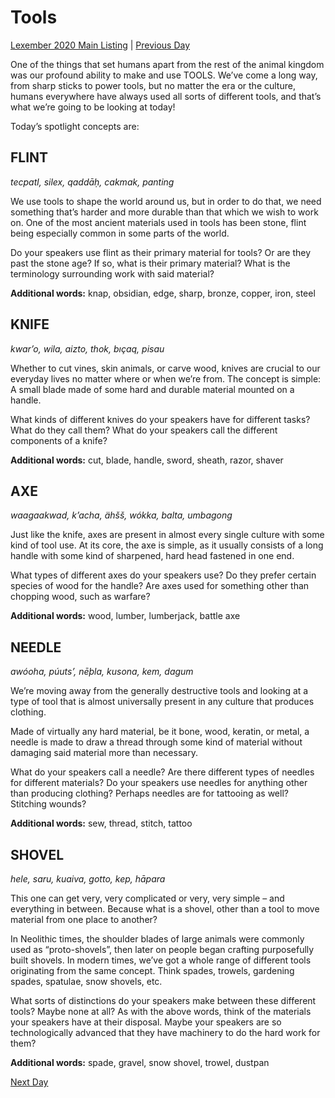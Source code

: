 # Tools
[Lexember 2020 Main Listing](_prompts/r-conlangs/lexember/2020/toc_lex20.md) | [Previous Day](_prompts/r-conlangs/lexember/2020/prompts/w2/12.md)

One of the things that set humans apart from the rest of the animal kingdom was our profound ability to make and use TOOLS. We’ve come a long way, from sharp sticks to power tools, but no matter the era or the culture, humans everywhere have always used all sorts of different tools, and that’s what we’re going to be looking at today!

Today’s spotlight concepts are:

## FLINT

_tecpatl, silex, qaddāḥ, cakmak, panting_

We use tools to shape the world around us, but in order to do that, we need something that’s harder and more durable than that which we wish to work on. One of the most ancient materials used in tools has been stone, flint being especially common in some parts of the world.

Do your speakers use flint as their primary material for tools? Or are they past the stone age? If so, what is their primary material? What is the terminology surrounding work with said material?

**Additional words:** knap, obsidian, edge, sharp, bronze, copper, iron, steel

## KNIFE

_kwar’o, wila, aizto, thok, bıçaq, pisau_

Whether to cut vines, skin animals, or carve wood, knives are crucial to our everyday lives no matter where or when we’re from. The concept is simple: A small blade made of some hard and durable material mounted on a handle.

What kinds of different knives do your speakers have for different tasks? What do they call them? What do your speakers call the different components of a knife?

**Additional words:** cut, blade, handle, sword, sheath, razor, shaver

## AXE

_waagaakwad, k’acha, ähšš, wókka, balta, umbagong_

Just like the knife, axes are present in almost every single culture with some kind of tool use. At its core, the axe is simple, as it usually consists of a long handle with some kind of sharpened, hard head fastened in one end.

What types of different axes do your speakers use? Do they prefer certain species of wood for the handle? Are axes used for something other than chopping wood, such as warfare?

**Additional words:** wood, lumber, lumberjack, battle axe

## NEEDLE

_awóoha, púuts’, nēþla, kusona, kem, dagum_

We’re moving away from the generally destructive tools and looking at a type of tool that is almost universally present in any culture that produces clothing.

Made of virtually any hard material, be it bone, wood, keratin, or metal, a needle is made to draw a thread through some kind of material without damaging said material more than necessary.

What do your speakers call a needle? Are there different types of needles for different materials? Do your speakers use needles for anything other than producing clothing? Perhaps needles are for tattooing as well? Stitching wounds?

**Additional words:** sew, thread, stitch, tattoo

## SHOVEL

_hele, saru, kuaiva, gotto, kep, hāpara_

This one can get very, very complicated or very, very simple – and everything in between. Because what is a shovel, other than a tool to move material from one place to another?

In Neolithic times, the shoulder blades of large animals were commonly used as “proto-shovels”, then later on people began crafting purposefully built shovels. In modern times, we’ve got a whole range of different tools originating from the same concept. Think spades, trowels, gardening spades, spatulae, snow shovels, etc.

What sorts of distinctions do your speakers make between these different tools? Maybe none at all? As with the above words, think of the materials your speakers have at their disposal. Maybe your speakers are so technologically advanced that they have machinery to do the hard work for them?

**Additional words:** spade, gravel, snow shovel, trowel, dustpan

[Next Day](_prompts/r-conlangs/lexember/2020/prompts/w2/14.md)
